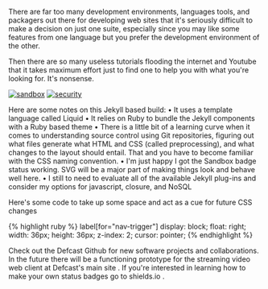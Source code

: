 There are far too many development environments, languages tools, and packagers out there for developing web sites that it's seriously difficult to make a decision on just one suite, especially since you may like some features from one language but you prefer the development environment of the other.

Then there are so many useless tutorials flooding the internet and Youtube that it takes maximum effort just to find one to help you with what you're looking for. It's nonsense.

[![sandbox](http://img.shields.io/sandbox-active-brightgreen.svg)][sandbox-status]
[![security](https://hakiri.io/github/jekyll/jekyll/master.svg)][dev-sec]

[sandbox-status]: https://gitHub.com/defcast/devcast
[dev-sec]: https://rubygems.org/gems/jekyll

Here are some notes on this Jekyll based build: • It uses a template language called Liquid • It relies on Ruby to bundle the Jekyll components with a Ruby based theme • There is a little bit of a learning curve when it comes to understanding source control using Git repositories, figuring out what files generate what HTML and CSS (called preprocessing), and what changes to the layout should entail. That and you have to become familiar with the CSS naming convention. • I'm just happy I got the Sandbox badge status working. SVG will be a major part of making things look and behave well here. • I still to need to evaluate all of the available Jekyll plug-ins and consider my options for javascript, closure, and NoSQL

Here's some code to take up some space and act as a cue for future CSS changes

{% highlight ruby %} label[for="nav-trigger"] display: block; float: right; width: 36px; height: 36px; z-index: 2; cursor: pointer; {% endhighlight %}

Check out the Defcast Github for new software projects and collaborations. In the future there will be a functioning prototype for the streaming video web client at Defcast's main site . If you're interested in learning how to make your own status badges go to shields.io .
